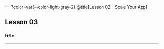 ---?color=var(--color-light-gray-2)
@title[Lesson 02 - Scale Your App]

## Lesson 03 
### title 

---
